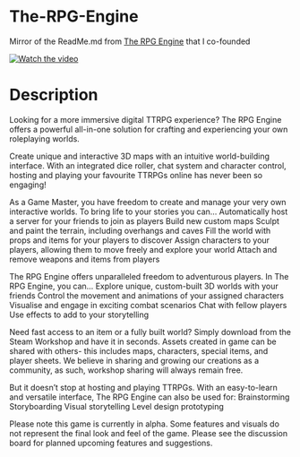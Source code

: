 # The-RPG-Engine
Mirror of the ReadMe.md from [The RPG Engine](https://store.steampowered.com/app/1818180/The_RPG_Engine/) that I co-founded

[![Watch the video](https://cdn.akamai.steamstatic.com/steam/apps/1818180/header.jpg?t=1678558364)](https://www.youtube.com/watch?v=nQwn7k3Rb3s)


# Description
Looking for a more immersive digital TTRPG experience? The RPG Engine offers a powerful all-in-one solution for crafting and experiencing your own roleplaying worlds.

Create unique and interactive 3D maps with an intuitive world-building interface. With an integrated dice roller, chat system and character control, hosting and playing your favourite TTRPGs online has never been so engaging!


As a Game Master, you have freedom to create and manage your very own interactive worlds. To bring life to your stories you can…
Automatically host a server for your friends to join as players
Build new custom maps
Sculpt and paint the terrain, including overhangs and caves
Fill the world with props and items for your players to discover
Assign characters to your players, allowing them to move freely and explore your world
Attach and remove weapons and items from players


The RPG Engine offers unparalleled freedom to adventurous players. In The RPG Engine, you can…
Explore unique, custom-built 3D worlds with your friends
Control the movement and animations of your assigned characters
Visualise and engage in exciting combat scenarios
Chat with fellow players
Use effects to add to your storytelling


Need fast access to an item or a fully built world? Simply download from the Steam Workshop and have it in seconds.
Assets created in game can be shared with others- this includes maps, characters, special items, and player sheets.
We believe in sharing and growing our creations as a community, as such, workshop sharing will always remain free.


But it doesn’t stop at hosting and playing TTRPGs. With an easy-to-learn and versatile interface, The RPG Engine can also be used for:
Brainstorming
Storyboarding
Visual storytelling
Level design prototyping

Please note this game is currently in alpha. Some features and visuals do not represent the final look and feel of the game. Please see the discussion board for planned upcoming features and suggestions.
